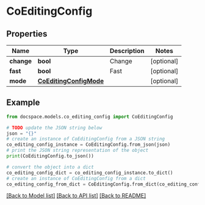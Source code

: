 # CoEditingConfig


## Properties

Name | Type | Description | Notes
------------ | ------------- | ------------- | -------------
**change** | **bool** | Change | [optional] 
**fast** | **bool** | Fast | [optional] 
**mode** | [**CoEditingConfigMode**](CoEditingConfigMode.md) |  | [optional] 

## Example

```python
from docspace.models.co_editing_config import CoEditingConfig

# TODO update the JSON string below
json = "{}"
# create an instance of CoEditingConfig from a JSON string
co_editing_config_instance = CoEditingConfig.from_json(json)
# print the JSON string representation of the object
print(CoEditingConfig.to_json())

# convert the object into a dict
co_editing_config_dict = co_editing_config_instance.to_dict()
# create an instance of CoEditingConfig from a dict
co_editing_config_from_dict = CoEditingConfig.from_dict(co_editing_config_dict)
```
[[Back to Model list]](../README.md#documentation-for-models) [[Back to API list]](../README.md#documentation-for-api-endpoints) [[Back to README]](../README.md)


